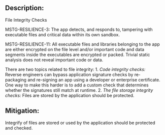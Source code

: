 ## Description:

File Integrity Checks

MSTG-RESILIENCE-3: The app detects, and responds to, tampering with executable files and critical data within its own sandbox.

MSTG-RESILIENCE-11: All executable files and libraries belonging to the app are either encrypted on the file level and/or important code and data segments inside the executables are encrypted or packed. Trivial static analysis does not reveal important code or data.

There are two topics related to file integrity:
	1. _Code integrity checks:_ Reverse engineers can bypass application signature checks by re-packaging and re-signing an app using a developer or enterprise certificate. One way to make this harder is to add a custom check that determines whether the signatures still match at runtime.
	2. _The file storage integrity checks:_ Files are stored by the application should be protected.


## Mitigation:

Integrify of files are stored or used by the application should be protected and checked.
